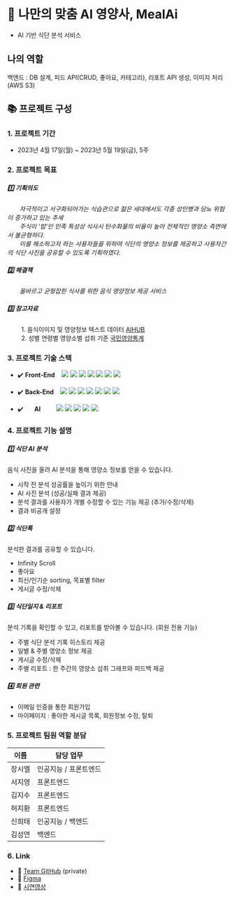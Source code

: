 
# :rice: 나만의 맞춤 AI 영양사, MealAi

- AI 기반 식단 분석 서비스


## 나의 역할
백엔드 : DB 설계, 피드 API(CRUD, 좋아요, 카테고리), 리포트 API 생성, 이미지 처리(AWS S3)

## :books: 프로젝트 구성

### 1. 프로젝트 기간

- 2023년 4월 17일(월) ~ 2023년 5월 19일(금), 5주

### 2. 프로젝트 목표

##### :one: 기획의도

&emsp;&emsp;_자극적이고 서구화되어가는 식습관으로 젊은 세대에서도 각종 성인병과 당뇨
위험이 증가하고 있는 추세_ <br/>
&emsp;&emsp;_주식이 ‘밥’인 민족 특성상 식사시 탄수화물의 비율이 높아 전체적인 영양소 측면에서 불균형하다.<br/>_
&emsp;&emsp;_이를 해소하고자 하는 사용자들을 위하여 식단의 영양소 정보를 제공하고 사용자간의 식단 사진을 공유할 수 있도록 기획하였다._

##### :two: 해결책

&emsp;&emsp;_올바르고 균형잡힌 식사를 위한 음식 영양정보 제공 서비스_

##### :three: 참고자료

&emsp;&emsp; 1. 음식이미지 및 영양정보 텍스트 데이터 [AIHUB](https://aihub.or.kr/aihubdata/data/view.do?currMenu=115&topMenu=100&aihubDataSe=realm&dataSetSn=74)<br>
&emsp;&emsp; 2. 성별 연령별 영양소별 섭취 기준 [국민영양통계](https://www.khidi.or.kr/kps/dhraStat/result5?menuId=MENU01657&gubun=age1&year=7%EA%B8%B0)


### 3. 프로젝트 기술 스택

- :heavy_check_mark: **Front-End** &ensp;
  <img src="https://img.shields.io/badge/React-20232A?style=flat-square&logo=react&logoColor=white">
  <img src="https://img.shields.io/badge/TypeScript-007ACC?style=flat-square&logo=typescript&logoColor=white">
  <img src="https://img.shields.io/badge/Recoil-005FED?style=flat-square&logo=&logoColor=white">
  <img src="https://img.shields.io/badge/styledcomponents-DB7093.svg?style=flat-square&logo=styledcomponents&logoColor=white">
  <img src="https://img.shields.io/badge/tailwindcss-06B6D4?style=flat-square&logo=tailwindcss&logoColor=white">
  <img src="https://img.shields.io/badge/axios-5A29E4?style=flat-square&logo=axios&logoColor=white">
  <img src="https://img.shields.io/badge/figma-%23F24E1E.svg?style=flat-square&logo=figma&logoColor=white">

- :heavy_check_mark: **Back-End** &ensp;
  <img src="https://img.shields.io/badge/Python-14354C?style=flat-square&logo=python&logoColor=white">
  <img src="https://img.shields.io/badge/FastAPI-009688?style=flat-square&logo=fastapi&logoColor=white">
  <img src="https://img.shields.io/badge/MySQL-4479A1?style=flat-square&logo=MySQL&logoColor=black">
  <img src="https://img.shields.io/badge/Redis-DC382D?style=flat-square&logo=Redis&logoColor=black">
  <img src="https://img.shields.io/badge/Amazon S3-569A31?style=flat-square&logo=AmazonS3&logoColor=black">
  <img src="https://img.shields.io/badge/JSONWebTokens-ff0000?style=flat-square&logo=JSONWebTokens&logoColor=white%22/%3E">
  <img src="https://img.shields.io/badge/Swagger-82?style=flat-square&logo=Swagger&logoColor=white%22/%3E">
  
 
- :heavy_check_mark: &ensp;&ensp;&ensp;**AI** &ensp;&ensp;&ensp;&ensp;
  <img src="https://img.shields.io/badge/Python-14354C?style=flat-square&logo=python&logoColor=white">
  <img src="https://img.shields.io/badge/numpy-%23013243.svg?style=flat-square&logo=numpy&logoColor=white">
  <img src="https://img.shields.io/badge/Ultralytics-%23150458.svg?style=flat-square&logo=pytorch&logoColor=white">
  <img src="https://img.shields.io/badge/PIL-5C3EE8?style=flat-square&logo=&logoColor=white">
  <img src="https://img.shields.io/badge/ClearML-149EF2?style=flat-square&logo=c&logoColor=white">
  

### 4. 프로젝트 기능 설명

##### :one: 식단 AI 분석
음식 사진을 올려 AI 분석을 통해 영양소 정보를 얻을 수 있습니다.
- 시작 전 분석 성공률을 높이기 위한 안내
- AI 사진 분석 (성공/실패 결과 제공)
- 분석 결과를 사용자가 개별 수정할 수 있는 기능 제공 (추가/수정/삭제)
- 결과 비공개 설정

##### :two: 식단톡
분석한 결과를 공유할 수 있습니다.
- Infinity Scroll
- 좋아요
- 최신/인기순 sorting, 목표별 filter
- 게시글 수정/삭제

##### :three: 식단일지 & 리포트
분석 기록을 확인할 수 있고, 리포트를 받아볼 수 있습니다. (회원 전용 기능)
- 주별 식단 분석 기록 히스토리 제공
- 일별 & 주별 영양소 정보 제공
- 게시글 수정/삭제
- 주별 리포트 : 한 주간의 영양소 섭취 그래프와 피드백 제공

##### :four: 회원 관련
- 이메일 인증을 통한 회원가입
- 마이페이지 : 좋아한 게시글 목록, 회원정보 수정, 탈퇴



### 5. 프로젝트 팀원 역할 분담

| 이름  | 담당 업무        |
|-----|--------------|
| 장시엘 | 인공지능 / 프론트엔드 |
| 서지영 | 프론트엔드        |
| 김지수 | 프론트엔드        |
| 허지환 | 프론트엔드        |
| 신희태 | 인공지능 / 백엔드   |
| 김성연 | 백엔드          |


### 6. Link
- 🔗 [Team GitHub](https://github.com/Elice-8Team) (private)
- 🔗 [Figma](https://www.figma.com/file/DlRaUX758hoLYsonwHglml/3%EC%B0%A8-%ED%94%84%EB%A1%9C%EC%A0%9D%ED%8A%B8?type=design&node-id=291%3A577&t=7F6ZGxFDuCq4BwZu-1)
- 🔗 [시연영상](https://youtu.be/O62orfwvG-k)
